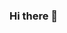 ### Hi there 👋

<!--
**StudentLiamS/StudentLiamS** is a ✨ _special_ ✨ repository because its `README.md` (this file) appears on your GitHub profile.

Here are some ideas to get you started:

- 🔭 I’m currently working on many different coding projects such as my spotify R application and other coding projects that has been given to me by the university I am a student of.
- 🌱 I’m currently learning the R, C++ and pythom for my university. 
- 👯 I’m looking to collaborate on ...
- 🤔 I’m looking for help with ...
- 💬 Ask me about ...
- 📫 How to reach me: ...
- 😄 Pronouns: ...
- ⚡ Fun fact: ...
-->
